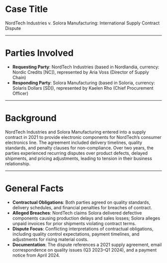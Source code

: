 

# Case Title  
NordTech Industries v. Solora Manufacturing: International Supply Contract Dispute  

---

# Parties Involved  
- **Requesting Party**: NordTech Industries (based in Nordlandia, currency: Nordic Credits [NC]), represented by Aria Voss (Director of Supply Chain)  
- **Responding Party**: Solora Manufacturing (based in Soloria, currency: Solaris Dollars [SD]), represented by Kaelen Rho (Chief Procurement Officer)  

---

# Background  
NordTech Industries and Solora Manufacturing entered into a supply contract in 2021 to provide electronic components for NordTech’s consumer electronics line. The agreement included delivery timelines, quality standards, and penalty clauses for non-compliance. Over two years, the parties experienced recurring disputes over product defects, delayed shipments, and pricing adjustments, leading to tension in their business relationship.  

---

# General Facts  
- **Contractual Obligations**: Both parties agreed on quality standards, delivery schedules, and financial penalties for breaches of contract.  
- **Alleged Breaches**: NordTech claims Solora delivered defective components causing production delays and sales losses; Solora alleges unpaid invoices for prior shipments violating contract terms.  
- **Dispute Focus**: Conflicting interpretations of contractual obligations, including quality control expectations, payment timelines, and adjustments for rising material costs.  
- **Documentation**: The dispute references a 2021 supply agreement, email correspondence on quality issues (Q3 2023–Q1 2024), and a payment notice from April 2024.